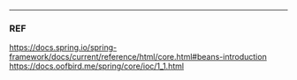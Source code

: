 

---
### REF 
https://docs.spring.io/spring-framework/docs/current/reference/html/core.html#beans-introduction
https://docs.oofbird.me/spring/core/ioc/1_1.html
